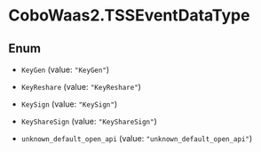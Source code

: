 # CoboWaas2.TSSEventDataType

## Enum


* `KeyGen` (value: `"KeyGen"`)

* `KeyReshare` (value: `"KeyReshare"`)

* `KeySign` (value: `"KeySign"`)

* `KeyShareSign` (value: `"KeyShareSign"`)

* `unknown_default_open_api` (value: `"unknown_default_open_api"`)


